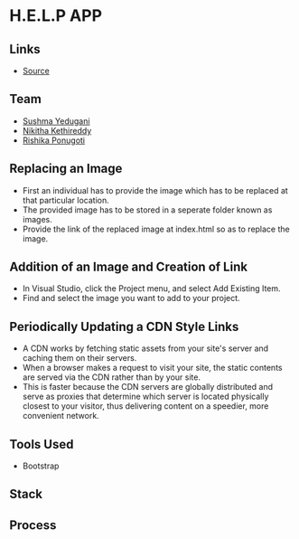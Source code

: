 # H.E.L.P APP

## Links
- [Source](https://github.com/nikithakethireddy1996/help-app)

## Team
- [Sushma Yedugani](https://sushma95.github.io/about-me/)
- [Nikitha Kethireddy](https://nikithakethireddy1996.github.io/p2-styled-site/)
- [Rishika Ponugoti](https://rishikaponugoti.github.io/about-me/)

## Replacing an Image
- First an individual has to provide the image which has to be replaced at that particular location.
- The provided image has to be stored in a seperate folder known as images.
- Provide the link of the replaced image at index.html so as to replace the image.

## Addition of an Image and Creation of Link
- In Visual Studio, click the Project menu, and select Add Existing Item. 
- Find and select the image you want to add to your project.

## Periodically Updating a CDN Style Links
- A CDN works by fetching static assets from your site's server and caching them on their servers. 
- When a browser makes a request to visit your site, the static contents are served via the CDN rather than by your site.
- This is faster because the CDN servers are globally distributed and serve as proxies that determine which server is located physically    closest to your visitor, thus delivering content on a speedier, more convenient network.

## Tools Used
- Bootstrap

## Stack 

## Process
